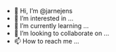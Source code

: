 - 👋 Hi, I’m @jarnejens
- 👀 I’m interested in ...
- 🌱 I’m currently learning ...
- 💞️ I’m looking to collaborate on ...
- 📫 How to reach me ...

<!---
jarnejens/jarnejens is a ✨ special ✨ repository because its `README.md` (this file) appears on your GitHub profile.
You can click the Preview link to take a look at your changes.
--->
